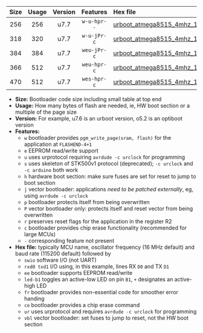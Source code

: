 |Size|Usage|Version|Features|Hex file|
|:-:|:-:|:-:|:-:|:--|
|256|256|u7.7|`w-u-hpr--`|[urboot_atmega8515_4mhz_115200bps_swio_rxd0_txd1_led+b0_ur.hex](https://raw.githubusercontent.com/stefanrueger/urboot.hex/main/cores/majorcore/atmega8515/fcpu_4mhz/115200_bps/urboot_atmega8515_4mhz_115200bps_swio_rxd0_txd1_led+b0_ur.hex)|
|318|320|u7.7|`w-u-jPr-c`|[urboot_atmega8515_4mhz_115200bps_swio_rxd0_txd1_led+b0_fr_ce_ur_vbl.hex](https://raw.githubusercontent.com/stefanrueger/urboot.hex/main/cores/majorcore/atmega8515/fcpu_4mhz/115200_bps/urboot_atmega8515_4mhz_115200bps_swio_rxd0_txd1_led+b0_fr_ce_ur_vbl.hex)|
|384|384|u7.7|`weu-jPr-c`|[urboot_atmega8515_4mhz_115200bps_swio_rxd0_txd1_ee_led+b0_fr_ce_ur_vbl.hex](https://raw.githubusercontent.com/stefanrueger/urboot.hex/main/cores/majorcore/atmega8515/fcpu_4mhz/115200_bps/urboot_atmega8515_4mhz_115200bps_swio_rxd0_txd1_ee_led+b0_fr_ce_ur_vbl.hex)|
|366|512|u7.7|`weu-hpr-c`|[urboot_atmega8515_4mhz_115200bps_swio_rxd0_txd1_ee_led+b0_fr_ce_ur.hex](https://raw.githubusercontent.com/stefanrueger/urboot.hex/main/cores/majorcore/atmega8515/fcpu_4mhz/115200_bps/urboot_atmega8515_4mhz_115200bps_swio_rxd0_txd1_ee_led+b0_fr_ce_ur.hex)|
|470|512|u7.7|`wes-hpr-c`|[urboot_atmega8515_4mhz_115200bps_swio_rxd0_txd1_ee_led+b0_fr_ce.hex](https://raw.githubusercontent.com/stefanrueger/urboot.hex/main/cores/majorcore/atmega8515/fcpu_4mhz/115200_bps/urboot_atmega8515_4mhz_115200bps_swio_rxd0_txd1_ee_led+b0_fr_ce.hex)|

- **Size:** Bootloader code size including small table at top end
- **Usage:** How many bytes of flash are needed, ie, HW boot section or a multiple of the page size
- **Version:** For example, u7.6 is an urboot version, o5.2 is an optiboot version
- **Features:**
  + `w` bootloader provides `pgm_write_page(sram, flash)` for the application at `FLASHEND-4+1`
  + `e` EEPROM read/write support
  + `u` uses urprotocol requiring `avrdude -c urclock` for programming
  + `s` uses skeleton of STK500v1 protocol (deprecated); `-c urclock` and `-c arduino` both work
  + `h` hardware boot section: make sure fuses are set for reset to jump to boot section
  + `j` vector bootloader: applications *need to be patched externally*, eg, using `avrdude -c urclock`
  + `p` bootloader protects itself from being overwritten
  + `P` vector bootloader only: protects itself and reset vector from being overwritten
  + `r` preserves reset flags for the application in the register R2
  + `c` bootloader provides chip erase functionality (recommended for large MCUs)
  + `-` corresponding feature not present
- **Hex file:** typically MCU name, oscillator frequency (16 MHz default) and baud rate (115200 default) followed by
  + `swio` software I/O (not UART)
  + `rxd0 txd1` I/O using, in this example, lines RX `D0` and TX `D1`
  + `ee` bootloader supports EEPROM read/write
  + `led-b1` toggles an active-low LED on pin `B1`, `+` designates an active-high LED
  + `fr` bootloader provides non-essential code for smoother error handing
  + `ce` bootloader provides a chip erase command
  + `ur` uses urprotocol and requires `avrdude -c urclock` for programming
  + `vbl` vector bootloader: set fuses to jump to reset, not the HW boot section
